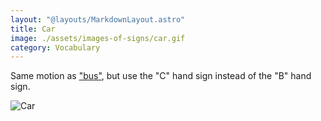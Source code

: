 ```yaml
---
layout: "@layouts/MarkdownLayout.astro"
title: Car
image: ./assets/images-of-signs/car.gif
category: Vocabulary
---
```


Same motion as ["bus"](./bus),
but use the "C" hand sign instead of the "B" hand sign.

![Car](@signs/car.gif)
